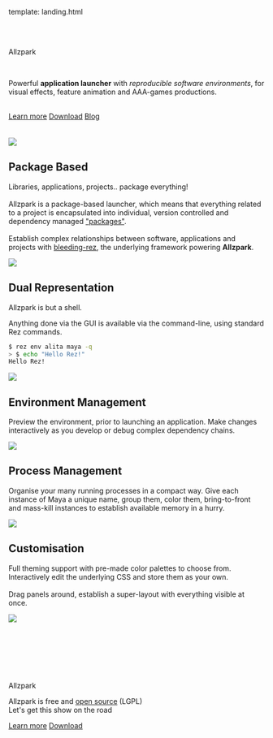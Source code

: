 template: landing.html

<div class="space"></div>

<div class="hboxlayout" id="landing">
    <div class="vboxlayout">
        <br>
        <br>
        <div class="container"><p id="title">Allzpark</p></div>
        <br>
        <div class="container">
            <p id="description">
                Powerful <b>application launcher</b> with <i>reproducible software environments</i>, for visual effects, feature animation and AAA-games productions.
            </p>
        </div>
        <br>
        <div class="hboxlayout justify-left">
            <a href="guides/#install" class="button blue">Learn more</a>
            <a href="guides/#install" class="button red">Download</a>
            <a href="https://github.com/mottosso/allzpark/issues/1" class="button green">Blog</a>
        </div>
        <br>
        <br>
    </div>
    <div class="container">
        <img class="poster" src=https://user-images.githubusercontent.com/2152766/60492033-02602080-9ca2-11e9-82f0-a3cc43cd5c5e.png>
    </div>
</div>

<div class="space"></div>
<div class="space"></div>
<div class="space"></div>
<div class="space"></div>

<!-- 

    Reproducible Environment

-->

<div class="hboxlayout row-reverse">
    <div class="vboxlayout">
        <h2>Package Based</h2>
        <p>
Libraries, applications, projects.. package everything!
<br>
<br>
Allzpark is a package-based launcher, which means that everything related to a project is encapsulated into individual, version controlled and dependency managed <a href=guides/#package-management>"packages"</a>.
<br>
<br>
Establish complex relationships between software, applications and projects with <a href="https://github.com/mottosso/bleeding-rez">bleeding-rez</a>, the underlying framework powering <b>Allzpark</b>.

</p>
    </div>
    <div class="smallspace"></div>
    <img class="poster" src=https://user-images.githubusercontent.com/2152766/60490868-4b62a580-9c9f-11e9-857a-204a5e58ac35.gif>
</div>

<div class="space"></div>
<div class="space"></div>


<!-- 

    Command-line

-->

<div class="hboxlayout">
    <div class="vboxlayout">
        <h2>Dual Representation</h2>
        <p>

Allzpark is but a shell.

Anything done via the GUI is available via the command-line, using standard Rez commands.

```bash
$ rez env alita maya -q
> $ echo "Hello Rez!"
Hello Rez!
```

</p>
    </div>
    <div class="smallspace"></div>
    <img class="poster" src=https://user-images.githubusercontent.com/2152766/60496077-fbd5a700-9ca9-11e9-8ff4-09c272326fae.gif>
</div>

<div class="space"></div>
<div class="space"></div>

<!-- 

    Environment Management

-->

<div class="hboxlayout justify-left row-reverse">
    <div class="vboxlayout">
        <h2>Environment Management</h2>
<p>

Preview the environment, prior to launching an application. Make changes interactively as you develop or debug complex dependency chains.

</p>
    </div>
    <div class="smallspace"></div>
    <img class="poster" src=https://user-images.githubusercontent.com/2152766/60493787-82d45080-9ca5-11e9-9f0a-c5d7497b396f.gif>
</div>

<div class="space"></div>
<div class="space"></div>

<!-- 

    Process Management

-->

<div class="hboxlayout">
    <div class="vboxlayout">
        <h2>Process Management</h2>
<p>

Organise your many running processes in a compact way. Give each instance of Maya a unique name, group them, color them, bring-to-front and mass-kill instances to establish available memory in a hurry.

</p>
    </div>
    <div class="smallspace"></div>
    <img class="poster" src=https://user-images.githubusercontent.com/2152766/60493791-82d45080-9ca5-11e9-8f7b-0be30a53d823.gif>
</div>

<div class="space"></div>
<div class="space"></div>

<!-- 

    Customisation

-->

<div class="hboxlayout justify-left row-reverse">
    <div class="vboxlayout">
        <h2>Customisation</h2>
        <p>
            Full theming support with pre-made color palettes to choose from. Interactively edit the underlying CSS and store them as your own.
            <br>
            <br>
            Drag panels around, establish a super-layout with everything visible at once.
        </p>
    </div>
    <div class="smallspace"></div>
    <img class="poster" src=https://user-images.githubusercontent.com/2152766/60493792-82d45080-9ca5-11e9-8533-ae04803c71e2.gif>
</div>


<br>
<br>
<br>
<br>
<br>
<br>

<div class="vboxlayout align-center">
    <div class="container"><p id="title">Allzpark</p></div>
    <p id="conclusion">
        Allzpark is free and <a href="https://github.com/mottosso/allzpark">open source</a> (LGPL)
        <br>
        Let's get this show on the road
    </p>
    <div class="hboxlayout justify-center">
        <a href="guides/#install" class="button blue">Learn more</a>
        <a href="guides/#install" class="button red">Download</a>
    </div>
</div>

<br>
<br>
<br>